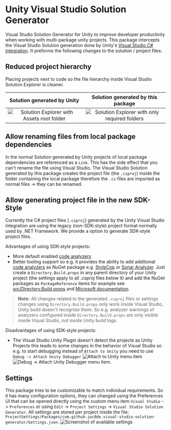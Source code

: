 # Unity Visual Studio Solution Generator

Visual Studio Solution Generator for Unity to improve developer productivity when working with multi-package unity projects.
This package intercepts the Visual Studio Solution generation done by Unity's [Visual Studio C# integration](https://docs.unity3d.com/Manual/VisualStudioIntegration.html). It preforms the following changes to the solution / project files:

## Reduced project hierarchy

Placing projects next to code so the file hierarchy inside Visual Studio Solution Explorer is cleaner.

|                                  Solution generated by Unity                                  |                                   Solution generated by this package                                    |
| :-------------------------------------------------------------------------------------------: | :-----------------------------------------------------------------------------------------------------: |
| ![Solution Explorer with Assets root folder](docs/img/RootTestProject-generated-by-unity.png) | ![Solution Explorer with only required folders](docs/img/RootTestProject-generated-by-this-package.png) |

## Allow renaming files from local package dependencies

In the normal Solution generated by Unity projects of local package dependencies are referenced as a `Link`. This has the side effect that you can't rename the file using Visual Studio. The Visual Studio Solution generated by this package creates the project file (the `.csproj`) inside the folder containing the local package therefore the `.cs` files are imported as normal files -> they can be renamed.

## Allow generating project file in the new SDK-Style

Currently the C# project files (`.csproj`) generated by the Unity Visual Studio integration are using the legacy (non-SDK-style) project format normally used by .NET Framework. We provide a option to generate SDK-style project files.

Advantages of using SDK-style projects:

-   More default enabled [code analyzers](https://learn.microsoft.com/en-us/visualstudio/code-quality/roslyn-analyzers-overview)
-   Better tooling support so e.g. it provides the ability to add additional [code analyzers](https://learn.microsoft.com/en-us/visualstudio/code-quality/roslyn-analyzers-overview) as NuGet package e.g. [StyleCop](https://www.nuget.org/packages/StyleCop.Analyzers/) or [Sonar Analyzer](https://www.nuget.org/packages/SonarAnalyzer.CSharp/). Just create a `Directory.Build.props` in any parent directory of your Unity project (the settings apply to all .csproj files below it) and add the NuGet packages as `PackageReference` items for example see [src/Directory.Build.props](src/Directory.Build.props) and [Microsoft documentation](https://learn.microsoft.com/en-us/visualstudio/msbuild/customize-by-directory).

> **Note:** All changes related to the generated `.csproj` files or settings changes using `Directory.Build.props` only work inside Visual Studio, Unity build doesn't recognize them. So e.g. analyzer warnings of analyzers configured inside `Directory.Build.props` are only visible inside Visual Studio, not inside Unity build logs.

Disadvantages of using SDK-style projects:

-   The Visual Studio Unity Plugin doesn't detect the projects as Unity Projects this leads to some changes in the behavior of Visual Studio so e.g. to start debugging instead of `Attach to Unity` you need to use `Debug -> Attach Unity Debugger`
    ![Attach to Unity menu item](docs/img/attach-to-unity.png) ![Debug -> Attach Unity Debugger menu item](docs/img/attach-unity-debuger.png).

## Settings

This package tries to be customizable to match individual requirements. So it has many configuration options, they can changed using the Preferences UI that can be opened directly using the custom menu item `Visual Studio` -> `Preferences` or using `Edit` -> `Project Settings` -> `Visual Studio Solution Generator`. All settings are stored per project inside the file: `ProjectSettings/Packages/com.github-joc0de.visual-studio-solution-generator/Settings.json`. ![Screenshot of available settings](docs/img/settings.png)
